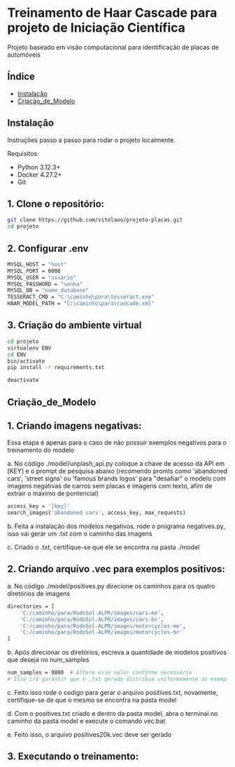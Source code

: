 # Treinamento de Haar Cascade para projeto de Iniciação Científica

Projeto baseado em visão computacional para identificação de placas de automóveis

## Índice

- [Instalação](#instalação)
- [Criação_de_Modelo](#Criação_de_Modelo)

## Instalação

Instruções passo a passo para rodar o projeto localmente.

Requisitos:
- Python 3.12.3+
- Docker 4.27.2+ 
- Git

## 1.  Clone o repositório:
```bash
git clone https://github.com/vitolaoo/projeto-placas.git
cd projeto
```

## 2.  Configurar .env
```bash
MYSQL_HOST = "host"
MYSQL_PORT = 0000
MYSQL_USER = "usuário"
MYSQL_PASSWORD = "senha"
MYSQL_DB = "nome_database"
TESSERACT_CMD = "C:\caminho\para\tesseract.exe"
HAAR_MODEL_PATH = "C:\caminho\para\cascade.xml"
```

## 3.  Criação do ambiente virtual
```bash
cd projeto
virtualenv ENV
cd ENV
bin/activate
pip install -r requirements.txt

deactivate
```

## Criação_de_Modelo

## 1. Criando imagens negativas:
Essa etapa é apenas para o caso de não possuir exemplos negativos para o treinamento do modelo

a.  No código ./model/unplash_api.py coloque a chave de acesso da API em [KEY] e o prompt de pesquisa abaixo (recomendo promts como 'abandoned cars', 'street signs' ou 'famous brands logos' para "desafiar" o modelo com imagens negativas de carros sem placas e imagens com texto, afim de extrair o máximo de pontencial)

```bash
access_key = '[key]'
search_images('abandoned cars', access_key, max_requests)
```
b.  Feita a instalação dos modelos negativos, rode o programa negatives.py, isso vai gerar um .txt com o caminho das imagens

c.  Criado o .txt, certifique-se que ele se encontra na pasta ./model

## 2. Criando arquivo .vec para exemplos positivos:

a.  No código ./model/positives.py direcione os caminhos para os quatro diretórios de imagens

```bash
directories = [
    'C:/caminho/para/RodoSol-ALPR/images/cars-me',
    'C:/caminho/para/RodoSol-ALPR/images/cars-br',
    'C:/caminho/para/RodoSol-ALPR/images/motorcycles-me',
    'C:/caminho/para/RodoSol-ALPR/images/motorcycles-br'
]
```
b.  Após direcionar os diretórios, escreva a quantidade de modelos positivos que deseja no num_samples

```bash
num_samples = 9800  # Altere esse valor conforme necessário
# Isso irá garantir que o .txt gerado distribua uniformemente os exemplos de cada tipo de imagem
```
c.  Feito isso rode o codigo para gerar o arquivo positives.txt, novamente, certifique-se de que o mesmo se encontra na pasta model

d.  Com o positives.txt criado e dentro da pasta model, abra o terminal no caminho da pasta model e execute o comando vec.bat

e.  Feito isso, o arquivo positives20k.vec deve ser gerado

## 3. Executando o treinamento:
